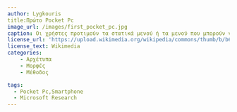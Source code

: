 ```yaml
---
author: Lygkouris
title:Πρώτο Pocket Pc
image_url: /images/first_pocket_pc.jpg
caption: Οι χρήστες προτιμούν τα στατικά μενού ή τα μενού που μπορούν να αλλάξουν μόνοι τους, ενώ δεν προτιμούν ούτε έχουν καλή επίδοση με ένα μενού που αλλάζει αυτόματα ανάλογα με τη συχνότητα χρήσης.
license_url: 'https://upload.wikimedia.org/wikipedia/commons/thumb/b/b6/HTC_Apache.jpg/220px-HTC_Apache.jpg'
license_text: Wikimedia
categories:
    - Αρχέτυπα
    - Μορφές
    - Μέθοδος

tags:
  - Pocket Pc,Smartphone
  - Microsoft Research
---
```


